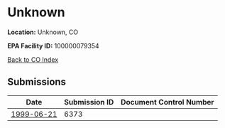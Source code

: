 # Unknown

**Location:** Unknown, CO

**EPA Facility ID:** 100000079354

[Back to CO Index](../../index.md)

## Submissions

| Date | Submission ID | Document Control Number |
|------|--------------|-------------------------|
| [1999-06-21](submissions/6373.md) | 6373 |  |
